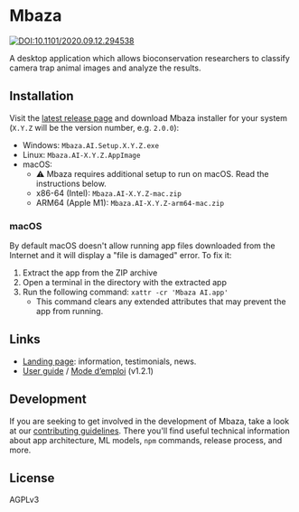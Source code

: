 # Mbaza

[![DOI:10.1101/2020.09.12.294538](https://zenodo.org/badge/DOI/10.1101/2020.09.12.294538.svg)](https://doi.org/10.1101/2020.09.12.294538)

A desktop application which allows bioconservation researchers
to classify camera trap animal images and analyze the results.

## Installation

Visit the [latest release page](https://github.com/Appsilon/mbaza/releases/latest)
and download Mbaza installer for your system
(`X.Y.Z` will be the version number, e.g. `2.0.0`):
* Windows: `Mbaza.AI.Setup.X.Y.Z.exe`
* Linux: `Mbaza.AI-X.Y.Z.AppImage`
* macOS:
    * :warning: Mbaza requires additional setup to run on macOS. Read the instructions below.
    * x86-64 (Intel): `Mbaza.AI-X.Y.Z-mac.zip`
    * ARM64 (Apple M1): `Mbaza.AI-X.Y.Z-arm64-mac.zip`

### macOS

By default macOS doesn't allow running app files downloaded from the Internet
and it will display a "file is damaged" error.
To fix it:
1. Extract the app from the ZIP archive
2. Open a terminal in the directory with the extracted app
3. Run the following command: `xattr -cr 'Mbaza AI.app'`
    - This command clears any extended attributes that may prevent the app from running.

## Links

* [Landing page](https://appsilon.com/data-for-good/mbaza-ai/):
information, testimonials, news.
* [User guide](https://github.com/Appsilon/mbaza/releases/download/v1.2.1/Mbaza.AI.user.guide.v1-2-1.EN.pdf)
/ [Mode d’emploi](https://github.com/Appsilon/mbaza/releases/download/v1.2.1/Mbaza.AI.user.guide.v1-2-1.FR.pdf) (v1.2.1)

## Development

If you are seeking to get involved in the development of Mbaza,
take a look at our [contributing guidelines](CONTRIBUTING.md).
There you'll find useful technical information about
app architecture, ML models, `npm` commands, release process, and more.

## License

AGPLv3

